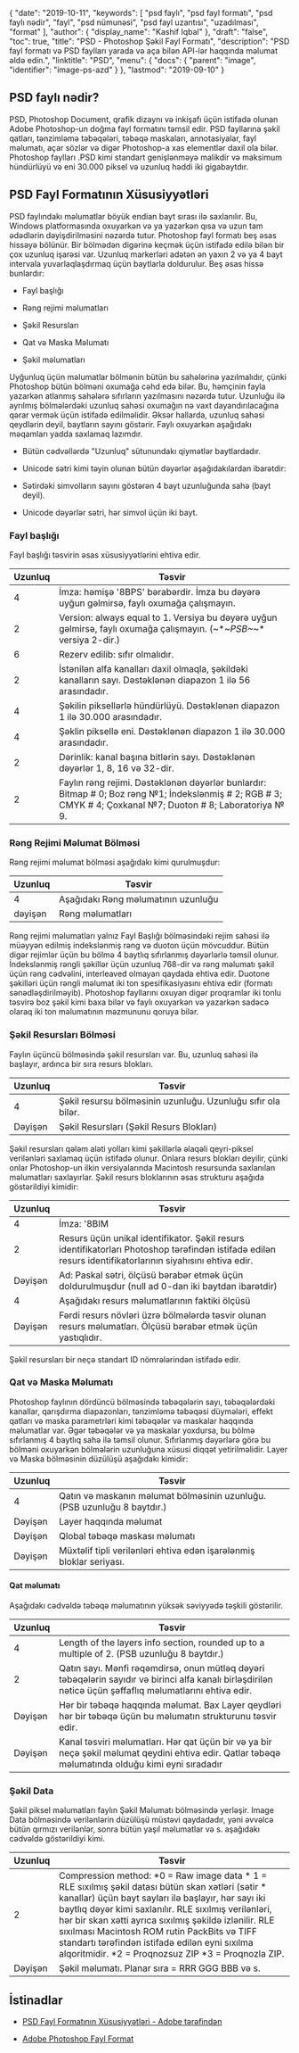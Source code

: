 {
  "date": "2019-10-11",
  "keywords": [
"psd faylı",
"psd fayl formatı",
"psd faylı nədir",
"fayl",
"psd nümunəsi",
"psd fayl uzantısı",
"uzadılması",
"format"
],
  "author": {
    "display_name": "Kashif Iqbal"
},
  "draft": "false",
  "toc": true,
  "title": "PSD - Photoshop Şəkil Fayl Formatı",
  "description": "PSD fayl formatı və PSD faylları yarada və aça bilən API-lər haqqında məlumat əldə edin.",
  "linktitle": "PSD",
  "menu": {
    "docs": {
      "parent": "image",
      "identifier": "image-ps-azd"
}
},
  "lastmod": "2019-09-10"
}

## PSD faylı nədir?

PSD, Photoshop Document, qrafik dizaynı və inkişafı üçün istifadə olunan Adobe Photoshop-un doğma fayl formatını təmsil edir. PSD fayllarına şəkil qatları, tənzimləmə təbəqələri, təbəqə maskaları, annotasiyalar, fayl məlumatı, açar sözlər və digər Photoshop-a xas elementlər daxil ola bilər. Photoshop faylları .PSD kimi standart genişlənməyə malikdir və maksimum hündürlüyü və eni 30.000 piksel və uzunluq həddi iki gigabaytdır.

## PSD Fayl Formatının Xüsusiyyətləri ##

PSD faylındakı məlumatlar böyük endian bayt sırası ilə saxlanılır. Bu, Windows platformasında oxuyarkən və ya yazarkən qısa və uzun tam ədədlərin dəyişdirilməsini nəzərdə tutur. Photoshop fayl formatı beş əsas hissəyə bölünür. Bir bölmədən digərinə keçmək üçün istifadə edilə bilən bir çox uzunluq işarəsi var. Uzunluq markerləri adətən ən yaxın 2 və ya 4 bayt intervala yuvarlaqlaşdırmaq üçün baytlarla doldurulur. Beş əsas hissə bunlardır:

* Fayl başlığı

* Rəng rejimi məlumatları

* Şəkil Resursları

* Qat və Maska Məlumatı

* Şəkil məlumatları


Uyğunluq üçün məlumatlar bölmənin bütün bu sahələrinə yazılmalıdır, çünki Photoshop bütün bölməni oxumağa cəhd edə bilər. Bu, həmçinin fayla yazarkən atlanmış sahələrə sıfırların yazılmasını nəzərdə tutur. Uzunluğu ilə ayrılmış bölmələrdəki uzunluq sahəsi oxumağın nə vaxt dayandırılacağına qərar vermək üçün istifadə edilməlidir. Əksər hallarda, uzunluq sahəsi qeydlərin deyil, baytların sayını göstərir. Faylı oxuyarkən aşağıdakı məqamları yadda saxlamaq lazımdır.

* Bütün cədvəllərdə "Uzunluq" sütunundakı qiymətlər baytlardadır.

* Unicode sətri kimi təyin olunan bütün dəyərlər aşağıdakılardan ibarətdir:

* Sətirdəki simvolların sayını göstərən 4 bayt uzunluğunda sahə (bayt deyil).

* Unicode dəyərlər sətri, hər simvol üçün iki bayt.


### Fayl başlığı ###

Fayl başlığı təsvirin əsas xüsusiyyətlərini ehtiva edir.

|Uzunluq|Təsvir
---|---|
|4|İmza: həmişə '8BPS' bərabərdir. İmza bu dəyərə uyğun gəlmirsə, faylı oxumağa çalışmayın.
|2|Version: always equal to 1. Versiya bu dəyərə uyğun gəlmirsə, faylı oxumağa çalışmayın. (~*~*PSB~*~* versiya 2-dir.)
|6|Rezerv edilib: sıfır olmalıdır.
|2|İstənilən alfa kanalları daxil olmaqla, şəkildəki kanalların sayı. Dəstəklənən diapazon 1 ilə 56 arasındadır.
|4|Şəkilin piksellərlə hündürlüyü. Dəstəklənən diapazon 1 ilə 30.000 arasındadır.
|4|Şəklin piksellə eni. Dəstəklənən diapazon 1 ilə 30.000 arasındadır.
|2|Dərinlik: kanal başına bitlərin sayı. Dəstəklənən dəyərlər 1, 8, 16 və 32-dir.
|2|Faylın rəng rejimi. Dəstəklənən dəyərlər bunlardır: Bitmap # 0; Boz rəng №1; İndekslənmiş # 2; RGB # 3; CMYK # 4; Çoxkanal №7; Duoton # 8; Laboratoriya № 9.

### Rəng Rejimi Məlumat Bölməsi ###

Rəng rejimi məlumat bölməsi aşağıdakı kimi qurulmuşdur:


|Uzunluq|Təsvir
---|---|
|4|Aşağıdakı Rəng məlumatının uzunluğu
|dəyişən|Rəng məlumatları

Rəng rejimi məlumatları yalnız Fayl Başlığı bölməsindəki rejim sahəsi ilə müəyyən edilmiş indekslənmiş rəng və duoton üçün mövcuddur. Bütün digər rejimlər üçün bu bölmə 4 baytlıq sıfırlanmış dəyərlərlə təmsil olunur. İndekslənmiş rəngli şəkillər üçün uzunluq 768-dir və rəng məlumatı şəkil üçün rəng cədvəlini, interleaved olmayan qaydada ehtiva edir. Duotone şəkilləri üçün rəngli məlumat iki ton spesifikasiyasını ehtiva edir (formatı sənədləşdirilməyib). Photoshop fayllarını oxuyan digər proqramlar iki tonlu təsvirə boz şəkil kimi baxa bilər və faylı oxuyarkən və yazarkən sadəcə olaraq iki ton məlumatının məzmununu qoruya bilər.

### Şəkil Resursları Bölməsi ###

Faylın üçüncü bölməsində şəkil resursları var. Bu, uzunluq sahəsi ilə başlayır, ardınca bir sıra resurs blokları.


|Uzunluq|Təsvir
---|---|
|4|Şəkil resursu bölməsinin uzunluğu. Uzunluğu sıfır ola bilər.
|Dəyişən|Şəkil Resursları (Şəkil Resurs Blokları)

Şəkil resursları qələm aləti yolları kimi şəkillərlə əlaqəli qeyri-piksel verilənləri saxlamaq üçün istifadə olunur. Onlara resurs blokları deyilir, çünki onlar Photoshop-un ilkin versiyalarında Macintosh resursunda saxlanılan məlumatları saxlayırlar. Şəkil resurs bloklarının əsas strukturu aşağıda göstərildiyi kimidir:


|Uzunluq|Təsvir
---|---|
|4|İmza: '8BIM
|2|Resurs üçün unikal identifikator. Şəkil resurs identifikatorları Photoshop tərəfindən istifadə edilən resurs identifikatorlarının siyahısını ehtiva edir.
|Dəyişən|Ad: Paskal sətri, ölçüsü bərabər etmək üçün doldurulmuşdur (null ad 0-dan iki baytdan ibarətdir)
|4|Aşağıdakı resurs məlumatlarının faktiki ölçüsü
|Dəyişən|Fərdi resurs növləri üzrə bölmələrdə təsvir olunan resurs məlumatları. Ölçüsü bərabər etmək üçün yastıqlıdır.

Şəkil resursları bir neçə standart ID nömrələrindən istifadə edir.

### Qat və Maska Məlumatı ###

Photoshop faylının dördüncü bölməsində təbəqələrin sayı, təbəqələrdəki kanallar, qarışdırma diapazonları, tənzimləmə təbəqəsi düymələri, effekt qatları və maska parametrləri kimi təbəqələr və maskalar haqqında məlumatlar var. Əgər təbəqələr və ya maskalar yoxdursa, bu bölmə sıfırlanmış 4 baytlıq sahə ilə təmsil olunur. Sıfırlanmış dəyərlərə görə bu bölməni oxuyarkən bölmələrin uzunluğuna xüsusi diqqət yetirilməlidir. Layer və Maska bölməsinin düzülüşü aşağıdakı kimidir:


|Uzunluq|Təsvir
---|---|
|4|Qatın və maskanın məlumat bölməsinin uzunluğu. (PSB uzunluğu 8 baytdır.)
|Dəyişən|Layer haqqında məlumat
|Dəyişən|Qlobal təbəqə maskası məlumatı
|Dəyişən|Müxtəlif tipli verilənləri ehtiva edən işarələnmiş bloklar seriyası.

#### Qat məlumatı ####

Aşağıdakı cədvəldə təbəqə məlumatının yüksək səviyyədə təşkili göstərilir.


|Uzunluq|Təsvir
---|---|
|4|Length of the layers info section, rounded up to a multiple of 2. (PSB uzunluğu 8 baytdır.)
|2|Qatın sayı. Mənfi rəqəmdirsə, onun mütləq dəyəri təbəqələrin sayıdır və birinci alfa kanalı birləşdirilən nəticə üçün şəffaflıq məlumatlarını ehtiva edir.
|Dəyişən|Hər bir təbəqə haqqında məlumat. Bax Layer qeydləri hər bir təbəqə üçün bu məlumatın strukturunu təsvir edir.
|Dəyişən|Kanal təsviri məlumatları. Hər qat üçün bir və ya bir neçə şəkil məlumat qeydini ehtiva edir. Qatlar təbəqə məlumatında olduğu kimi eyni sıradadır

### Şəkil Data ###

Şəkil piksel məlumatları faylın Şəkil Məlumatı bölməsində yerləşir. Image Data bölməsində verilənlərin düzülüşü müstəvi qaydadadır, yəni əvvəlcə bütün qırmızı verilənlər, sonra bütün yaşıl məlumatlar və s. aşağıdakı cədvəldə göstərildiyi kimi.

|Uzunluq|Təsvir
---|---|
|2|Compression method: *0 = Raw image data * 1 = RLE sıxılmış şəkil datası bütün skan xətləri (sətir * kanallar) üçün bayt sayları ilə başlayır, hər sayı iki baytlıq dəyər kimi saxlanılır. RLE sıxılmış verilənləri, hər bir skan xətti ayrıca sıxılmış şəkildə izlənilir. RLE sıxılması Macintosh ROM rutin PackBits və TIFF standartı tərəfindən istifadə edilən eyni sıxılma alqoritmidir. *2 = Proqnozsuz ZIP *3 = Proqnozla ZIP.
|Dəyişən|Şəkil məlumatı. Planar sıra = RRR GGG BBB və s.

## İstinadlar ##

* [PSD Fayl Formatının Xüsusiyyətləri - Adobe tərəfindən](https://www.adobe.com/devnet-apps/photoshop/fileformatashtml/#50577409_pgfId-1030196)

* [Adobe Photoshop Fayl Format](https://en.wikipedia.org/wiki/Adobe_Photoshop#File_format)


